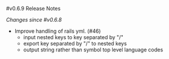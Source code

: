 #v0.6.9 Release Notes

*Changes since #v0.6.8*

- Improve handling of rails yml. (#46)
    * input nested keys to key separated by "/"
    * export key separated by "/" to nested keys
    * output string rather than symbol top level language codes
